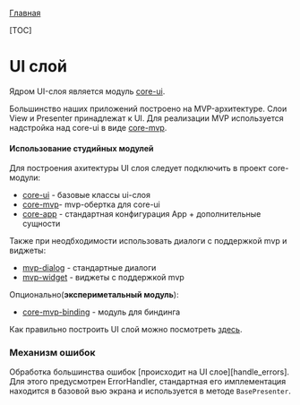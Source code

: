 [Главная](../main.md)

[TOC]

# UI слой

Ядром UI-слоя является модуль [core-ui][core-ui].

Большинство наших приложений построено на MVP-архитектуре.
Слои View и Presenter принадлежат к UI. Для реализации MVP используется
надстройка над core-ui в виде [core-mvp][core-mvp].


#### Использование студийных модулей
Для построения ахитектуры UI слоя следует подключить в проект core-модули:
- [core-ui][core-ui]  - базовые классы ui-слоя
- [core-mvp][core-mvp]- mvp-обертка для core-ui
- [core-app](../../core-app/README.md) - стандартная конфигурация App + дополнительные сущности

Также при неодбходимости использовать диалоги с поддержкой mvp и виджеты:
- [mvp-dialog](../../mvp-dialog/README.md) - стандартные диалоги
- [mvp-widget](../../mvp-widget/README.md) - виджеты с поддержкой mvp

Опционально(**экспериметальный модуль**):
- [core-mvp-binding](../../core-mvp-binding/README.md) - модуль для биндинга

Как правильно построить UI слой можно посмотреть [здесь][core-mvp].

[core-ui]: ../../core-ui/README.md
[core-mvp]: ../../core-mvp/README.md




### Механизм ошибок

Обработка большинства ошибок [происходит на UI слое][handle_errors].
Для этого предусмотрен ErrorHandler,
стандартная его имплементация находится в базовой вью экрана и
используется в методе `BasePresenter`.

